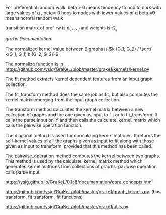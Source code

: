 For preferential random walk:
beta > 0 means tendency to hop to nbrs with large values of q , beta< 0 hops to nodes with lower values of q
beta =0 means normal random walk 

transition matrix of pref rw is $pi_{i -> j}$ and weights is $\Omega_{ij}$

*grakel Documentation:*

The normalized kernel value between 2 graphs is $k (G_1, G_2) / \sqrt{ k(G_1, G_1) k (G_2, G_2)}$ 

The normalize function is in https://github.com/ysig/GraKeL/blob/master/grakel/kernels/kernel.py

The fit method extracts kernel dependent features from an input graph collection.

The fit_transform method does the same job as fit, but also computes the kernel matrix emerging from the input graph collection.

The transform method calculates the kernel matrix between a new collection of graphs and the one given as input to fit or to fit_transform.
It calls the parse input on Y and then calls the calculate_kernel_matrix which calls the pairwise operation function.

The diagonal method is used for normalizing kernel matrices. It returns the self-kernel values of all the graphs given as input to fit along with those given as input to transform, provided that this method has been called.

The pairwise_operation method computes the kernel between two graphs. This method is used by the calculate_kernel_matrix method which generates kernel matrices from collections of graphs. pairwise operation calls parse input.

https://ysig.github.io/GraKeL/0.1a8/documentation/core_concepts.html

https://github.com/ysig/GraKeL/blob/master/grakel/graph_kernels.py. (has transform, fit transform, fit functions)

https://github.com/ysig/GraKeL/blob/master/grakel/utils.py
